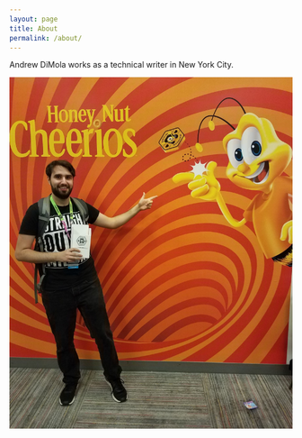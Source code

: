 ```yaml
---
layout: page
title: About
permalink: /about/
---
```

Andrew DiMola works as a technical writer in New York City.

![Andrew DiMola picture](/images/honey-nut-cheerios-andrew.jpg)